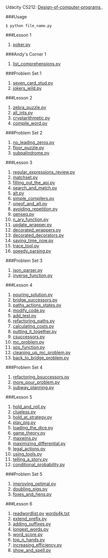 Udacity CS212: [Design-of-computer-programs
](https://www.udacity.com/course/design-of-computer-programs--cs212).

###Usage
```
$ python file_name.py
```

###Lesson 1
1. [poker.py](https://github.com/xRahn/Design-of-Computer-Programs/blob/master/lesson_1/poker.py)

###Andy's Corner 1
1. [list_comprehensions.py](https://github.com/xRahn/Design-of-Computer-Programs/blob/master/andy's_corner_1/list_comprehensions.py)

###Problem Set 1
1. [seven_card_stud.py](https://github.com/xRahn/Design-of-Computer-Programs/blob/master/problem_set_1/seven_card_stud.py)
2. [jokers_wild.py](https://github.com/xRahn/Design-of-Computer-Programs/blob/master/problem_set_1/jokers_wild.py)

###Lesson 2
1. [zebra_puzzle.py](https://github.com/xRahn/Design-of-Computer-Programs/blob/master/lesson_2/zebra_puzzle.py)
2. [all_ints.py](https://github.com/xRahn/Design-of-Computer-Programs/blob/master/lesson_2/all_ints.py)
3. [cryptarithmetic.py](https://github.com/xRahn/Design-of-Computer-Programs/blob/master/lesson_2/cryptarithmetic.py)
4. [compile_word.py](https://github.com/xRahn/Design-of-Computer-Programs/blob/master/lesson_2/compile_word.py)

###Problem Set 2
1. [no_leading_zeros.py](https://github.com/xRahn/Design-of-Computer-Programs/blob/master/problem_set_2/no_leading_zeros.py)
2. [floor_puzzle.py](https://github.com/xRahn/Design-of-Computer-Programs/blob/master/problem_set_2/floor_puzzle.py)
3. [subpalindrome.py](https://github.com/xRahn/Design-of-Computer-Programs/blob/master/problem_set_2/subpalindrome.py)

###Lesson 3
1. [regular_expressions_review.py](https://github.com/xRahn/Design-of-Computer-Programs/blob/master/lesson_3/regular_expressions_review.py)
2. [matchset.py](https://github.com/xRahn/Design-of-Computer-Programs/blob/master/lesson_3/matchset.py)
3. [filling_out_the_api.py](https://github.com/xRahn/Design-of-Computer-Programs/blob/master/lesson_3/filling_out_the_api.py)
4. [search_and_match.py](https://github.com/xRahn/Design-of-Computer-Programs/blob/master/lesson_3/search_and_match.py)
5. [alt.py](https://github.com/xRahn/Design-of-Computer-Programs/blob/master/lesson_3/alt.py)
6. [simple_compilers.py](https://github.com/xRahn/Design-of-Computer-Programs/blob/master/lesson_3/simple_compilers.py)
7. [oneof_and_alt.py](https://github.com/xRahn/Design-of-Computer-Programs/blob/master/lesson_3/oneof_and_alt.py)
8. [avoiding_repetition.py](https://github.com/xRahn/Design-of-Computer-Programs/blob/master/lesson_3/avoiding_repetition.py)
9. [genseq.py](https://github.com/xRahn/Design-of-Computer-Programs/blob/master/lesson_3/genseq.py)
10. [n_ary_function.py](https://github.com/xRahn/Design-of-Computer-Programs/blob/master/lesson_3/n_ary_function.py)
11. [update_wrapper.py](https://github.com/xRahn/Design-of-Computer-Programs/blob/master/lesson_3/update_wrapper.py)
12. [decorated_wrappers.py](https://github.com/xRahn/Design-of-Computer-Programs/blob/master/lesson_3/decorated_wrappers.py)
13. [decorated_decorators.py](https://github.com/xRahn/Design-of-Computer-Programs/blob/master/lesson_3/decorated_decorators.py)
14. [saving_time_now.py](https://github.com/xRahn/Design-of-Computer-Programs/blob/master/lesson_3/saving_time_now.py)
15. [trace_tool.py](https://github.com/xRahn/Design-of-Computer-Programs/blob/master/lesson_3/trace_tool.py)
16. [speedy_parsing.py](https://github.com/xRahn/Design-of-Computer-Programs/blob/master/lesson_3/speedy_parsing.py)

###Problem Set 3
1. [json_parser.py](https://github.com/xRahn/Design-of-Computer-Programs/blob/master/problem_set_3/json_parser.py)
2. [inverse_function.py](https://github.com/xRahn/Design-of-Computer-Programs/blob/master/problem_set_3/inverse_function.py)

###Lesson 4
1. [pouring_solution.py](https://github.com/xRahn/Design-of-Computer-Programs/blob/master/lesson_4/pouring_solution.py)
2. [bridge_successors.py](https://github.com/xRahn/Design-of-Computer-Programs/blob/master/lesson_4/bridge_successors.py)
3. [paths_actions_states.py](https://github.com/xRahn/Design-of-Computer-Programs/blob/master/lesson_4/paths_actions_states.py)
4. [modify_code.py](https://github.com/xRahn/Design-of-Computer-Programs/blob/master/lesson_4/modify_code.py)
5. [add_test.py](https://github.com/xRahn/Design-of-Computer-Programs/blob/master/lesson_4/add_test.py)
6. [refactoring_paths.py](https://github.com/xRahn/Design-of-Computer-Programs/blob/master/lesson_4/refactoring_paths.py)
7. [calculating_costs.py](https://github.com/xRahn/Design-of-Computer-Programs/blob/master/lesson_4/calculating_costs.py)
8. [putting_it_together.py](https://github.com/xRahn/Design-of-Computer-Programs/blob/master/lesson_4/putting_it_together.py)
9. [csuccessors.py](https://github.com/xRahn/Design-of-Computer-Programs/blob/master/lesson_4/csuccessors.py)
10. [mc_problem.py](https://github.com/xRahn/Design-of-Computer-Programs/blob/master/lesson_4/mc_problem.py)
11. [sps_function.py](https://github.com/xRahn/Design-of-Computer-Programs/blob/master/lesson_4/sps_function.py)
12. [cleaning_up_mc_problem.py](https://github.com/xRahn/Design-of-Computer-Programs/blob/master/lesson_4/cleaning_up_mc_problem.py)
13. [back_to_bridge_problem.py](https://github.com/xRahn/Design-of-Computer-Programs/blob/master/lesson_4/back_to_bridge_problem.py)

###Problem Set 4
1. [refactoring_bsuccessors.py](https://github.com/xRahn/Design-of-Computer-Programs/blob/master/problem_set_4/refactoring_bsuccessors.py)
2. [more_pour_problem.py](https://github.com/xRahn/Design-of-Computer-Programs/blob/master/problem_set_4/more_pour_problem.py)
3. [subway_planning.py](https://github.com/xRahn/Design-of-Computer-Programs/blob/master/problem_set_4/subway_planning.py)

###Lesson 5
1. [hold_and_roll.py](https://github.com/xRahn/Design-of-Computer-Programs/blob/master/lesson_5/hold_and_roll.py)
2. [clueless.py](https://github.com/xRahn/Design-of-Computer-Programs/blob/master/lesson_5/clueless.py)
3. [hold_at_strategy.py](https://github.com/xRahn/Design-of-Computer-Programs/blob/master/lesson_5/hold_at_strategy.py)
4. [play_pig.py](https://github.com/xRahn/Design-of-Computer-Programs/blob/master/lesson_5/play_pig.py)
5. [loading_the_dice.py](https://github.com/xRahn/Design-of-Computer-Programs/blob/master/lesson_5/loading_the_dice.py)
6. [game_theory.py](https://github.com/xRahn/Design-of-Computer-Programs/blob/master/lesson_5/game_theory.py)
7. [maxwins.py](https://github.com/xRahn/Design-of-Computer-Programs/blob/master/lesson_5/maxwins.py)
8. [maximizing_differential.py](https://github.com/xRahn/Design-of-Computer-Programs/blob/master/lesson_5/maximizing_differential.py)
9. [legal_actions.py](https://github.com/xRahn/Design-of-Computer-Programs/blob/master/lesson_5/legal_actions.py)
10. [using_tools.py](https://github.com/xRahn/Design-of-Computer-Programs/blob/master/lesson_5/using_tools.py)
11. [telling_a_story.py](https://github.com/xRahn/Design-of-Computer-Programs/blob/master/lesson_5/telling_a_story.py)
12. [conditional_probability.py](https://github.com/xRahn/Design-of-Computer-Programs/blob/master/lesson_5/conditional_probability.py)

###Problem Set 5
1. [improving_optimal.py](https://github.com/xRahn/Design-of-Computer-Programs/blob/master/problem_set_5/improving_optimal.py)
2. [doubling_pigs.py](https://github.com/xRahn/Design-of-Computer-Programs/blob/master/problem_set_5/doubling_pigs.py)
3. [foxes_and_hens.py](https://github.com/xRahn/Design-of-Computer-Programs/blob/master/problem_set_5/foxes_and_hens.py)

###Lesson 6
1. [readwordlist.py](https://github.com/xRahn/Design-of-Computer-Programs/blob/master/lesson_6/readwordlist.py) [words4k.txt](https://github.com/xRahn/Design-of-Computer-Programs/blob/master/lesson_6/words4k.txt)
2. [extend_prefix.py](https://github.com/xRahn/Design-of-Computer-Programs/blob/master/lesson_6/extend_prefix.py)
3. [adding_suffixes.py](https://github.com/xRahn/Design-of-Computer-Programs/blob/master/lesson_6/adding_suffixes.py)
4. [longest_words.py](https://github.com/xRahn/Design-of-Computer-Programs/blob/master/lesson_6/longest_words.py)
5. [word_score.py](https://github.com/xRahn/Design-of-Computer-Programs/blob/master/lesson_6/word_score.py)
6. [top_n_hands.py](https://github.com/xRahn/Design-of-Computer-Programs/blob/master/lesson_6/top_n_hands.py)
7. [increasing_efficiency.py](https://github.com/xRahn/Design-of-Computer-Programs/blob/master/lesson_6/increasing_efficiency.py)
8. [show_and_spell.py](https://github.com/xRahn/Design-of-Computer-Programs/blob/master/lesson_6/show_and_spell.py)
